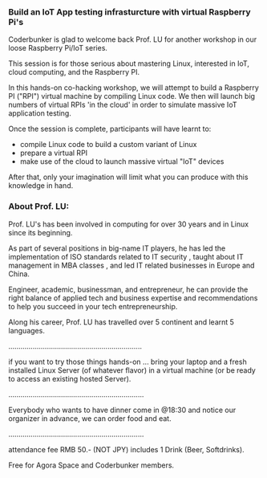 ### Build an IoT App testing infrasturcture with virtual Raspberry Pi's

Coderbunker is glad to welcome back Prof. LU for another workshop in our loose Raspberry Pi/IoT series.

This session is for those serious about mastering Linux, interested in IoT, cloud computing, and the Raspberry PI.

In this hands-on co-hacking workshop, we will attempt to build a Raspberry PI ("RPI") virtual machine by compiling Linux code. We then will launch big numbers of virtual RPIs 'in the cloud' in order to simulate massive IoT application testing.

Once the session is complete, participants will have learnt to:
- compile Linux code to build a custom variant of Linux
- prepare a virtual RPI
- make use of the cloud to launch massive virtual "IoT" devices 

After that, only your imagination will limit what you can produce with this knowledge in hand.


### About Prof. LU:

Prof. LU's has been involved in computing for over 30 years and in Linux since its beginning.

As part of several positions in big-name IT players, he has led the implementation of ISO standards related to IT security , taught about IT management in MBA classes , and led IT related businesses in Europe and China.

Engineer, academic, businessman, and entrepreneur, he can provide the right balance of applied tech and business expertise and recommendations to help you succeed in your tech entrepreneurship.

Along his career, Prof. LU has travelled over 5 continent and learnt 5 languages.

..................................................................

if you want to try those things hands-on ... bring your laptop and a fresh installed Linux Server (of whatever flavor) in a virtual machine (or be ready to access an existing hosted Server).

...................................................................

Everybody who wants to have dinner come in @18:30 and notice our organizer in advance, we can order food and eat.

...................................................................

attendance fee RMB 50.- (NOT JPY) includes 1 Drink (Beer, Softdrinks).

Free for Agora Space and Coderbunker members.
